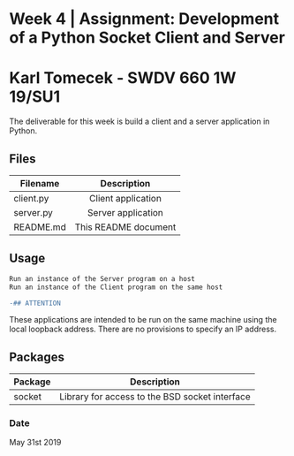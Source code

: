 # Week 4 | Assignment: Development of a Python Socket Client and Server
# Karl Tomecek - SWDV 660 1W 19/SU1

The deliverable for this week is build a client and a server application in Python.

## Files


| Filename      | Description                       |
| ------------- |:---------------------------------:|
| client.py     | Client application                |
| server.py     | Server application                |
| README.md     | This README document              |

## Usage

```python
Run an instance of the Server program on a host
Run an instance of the Client program on the same host

```
```diff
-## ATTENTION
```

These applications are intended to be run on the same machine using the local loopback address.
There are no provisions to specify an IP address.

## Packages
| Package       | Description                                    |
| ------------- |:----------------------------------------------:|
| socket        | Library for access to the BSD socket interface |



### Date
May 31st 2019
